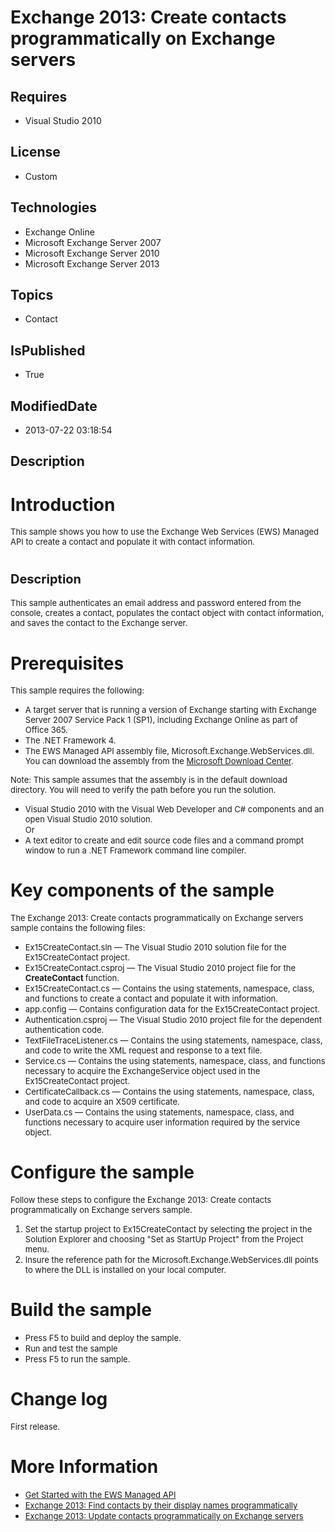 # Exchange 2013: Create contacts programmatically on Exchange servers
## Requires
* Visual Studio 2010
## License
* Custom
## Technologies
* Exchange Online
* Microsoft Exchange Server 2007
* Microsoft Exchange Server 2010
* Microsoft Exchange Server 2013
## Topics
* Contact
## IsPublished
* True
## ModifiedDate
* 2013-07-22 03:18:54
## Description

<h1>Introduction</h1>
<p><span style="font-size:small">This sample shows you how to use the Exchange Web Services (EWS) Managed API to create a contact and populate it with contact information.</span></p>
<h1><span style="font-size:20px; font-weight:bold">Description</span></h1>
<p><span style="font-size:small">This sample authenticates an email address and password entered from the console, creates a contact, populates the contact object with contact information, and saves the contact to the Exchange server.</span></p>
<h1>Prerequisites</h1>
<p><span style="font-size:small">This sample requires the following:</span></p>
<ul>
<li><span style="font-size:small">A target server that is running a version of Exchange starting with Exchange Server 2007 Service Pack 1 (SP1), including Exchange Online as part of Office&nbsp;365.</span>
</li><li><span style="font-size:small">The .NET Framework 4.</span> </li><li><span style="font-size:small">The EWS Managed API assembly file, Microsoft.Exchange.WebServices.dll. You can download the assembly from the
<a href="http://go.microsoft.com/fwlink/?LinkID=255472">Microsoft Download Center</a>.</span>
</li></ul>
<p><span style="font-size:small">Note: </span><span style="font-size:small">This sample assumes that the assembly is in the default download directory. You will need to verify the path before you run the solution.</span></p>
<ul>
<li><span style="font-size:small">Visual Studio 2010 with the Visual Web Developer and C# components and an open Visual Studio 2010 solution.</span><br>
<span style="font-size:small">Or</span> </li><li><span style="font-size:small">A text editor to create and edit source code files and a command prompt window to run a .NET Framework command line compiler.</span>
</li></ul>
<h1>Key components of the sample</h1>
<p><span style="font-size:small">The Exchange 2013: Create contacts programmatically on Exchange servers sample contains the following files:</span></p>
<ul>
<li><span style="font-size:small">Ex15CreateContact.sln &mdash; The Visual Studio 2010 solution file for the Ex15CreateContact project.</span>
</li><li><span style="font-size:small">Ex15CreateContact.csproj &mdash; The Visual Studio 2010 project file for the
<strong>CreateContact </strong>function.</span> </li><li><span style="font-size:small">Ex15CreateContact.cs &mdash; Contains the using statements, namespace, class, and functions to create a contact and populate it with information.</span>
</li><li><span style="font-size:small">app.config &mdash; Contains configuration data for the Ex15CreateContact project.</span>
</li><li><span style="font-size:small">Authentication.csproj &mdash; The Visual Studio 2010 project file for the dependent authentication code.</span>
</li><li><span style="font-size:small">TextFileTraceListener.cs &mdash; Contains the using statements, namespace, class, and code to write the XML request and response to a text file.</span>
</li><li><span style="font-size:small">Service.cs &mdash; Contains the using statements, namespace, class, and functions necessary to acquire the ExchangeService object used in the Ex15CreateContact project.</span>
</li><li><span style="font-size:small">CertificateCallback.cs &mdash; Contains the using statements, namespace, class, and code to acquire an X509 certificate.</span>
</li><li><span style="font-size:small">UserData.cs &mdash; Contains the using statements, namespace, class, and functions necessary to acquire user information required by the service object.</span>
</li></ul>
<h1>Configure the sample</h1>
<p><span style="font-size:small">Follow these steps to configure the Exchange 2013: Create contacts programmatically on Exchange servers sample.</span></p>
<ol>
<li><span style="font-size:small">Set the startup project to Ex15CreateContact by selecting the project in the Solution Explorer and choosing &quot;Set as StartUp Project&quot; from the Project menu.</span>
</li><li><span style="font-size:small">Insure the reference path for the Microsoft.Exchange.WebServices.dll points to where the DLL is installed on your local computer.</span>
</li></ol>
<h1>Build the sample</h1>
<ul>
<li><span style="font-size:small">Press F5 to build and deploy the sample.</span>
</li><li><span style="font-size:small">Run and test the sample</span> </li><li><span style="font-size:small">Press F5 to run the sample.</span> </li></ul>
<h1>Change log</h1>
<p><span style="font-size:small">First release.</span></p>
<h1>More Information</h1>
<ul>
<li><span style="font-size:small"><a href="http://go.microsoft.com/fwlink/?LinkId=301827">Get Started with the EWS Managed API</a></span>
</li><li><span style="font-size:small"><a href="http://code.msdn.microsoft.com/Exchange-2013-Find-b1659b4d">Exchange 2013: Find contacts by their display names programmatically</a>
</span></li><li><span style="font-size:small"><a href="http://code.msdn.microsoft.com/Exchange-2013-Update-51ecf8e0">Exchange 2013: Update contacts programmatically on Exchange servers</a>
</span></li></ul>

